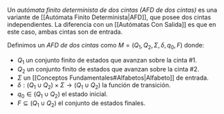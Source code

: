 Un *autómata finito determinista de dos cintas (AFD de dos cintas)* es una variante de [[Autómata Finito Determinista|AFD]], que posee dos cintas independientes. La diferencia con un [[Autómatas Con Salida]] es que en este caso, ambas cintas son de entrada.

Definimos un *AFD de dos cintas* como $M=(Q_1, Q_2, \Sigma,\delta, q_0, F)$ donde:
- $Q_1$ un conjunto finito de estados que avanzan sobre la cinta #1.
- $Q_2$ un conjunto finito de estados que avanzan sobre la cinta #2.
- $\Sigma$ un [[Conceptos Fundamentales#Alfabetos|Alfabeto]] de entrada.
- $\delta : (Q_1 \cup Q_2) \times \Sigma \rightarrow (Q_1 \cup Q_2)$ la función de transición.
- $q_0 \in (Q_1 \cup Q_2)$ el estado inicial.
- $F \subseteq (Q_1 \cup Q_2)$ el conjunto de estados finales.